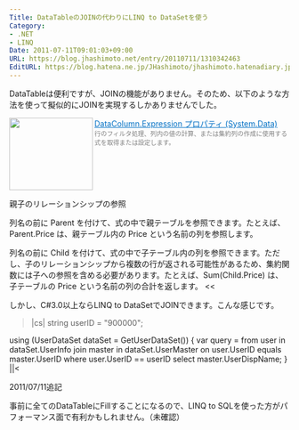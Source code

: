 ```yaml
---
Title: DataTableのJOINの代わりにLINQ to DataSetを使う
Category:
- .NET
- LINQ
Date: 2011-07-11T09:01:03+09:00
URL: https://blog.jhashimoto.net/entry/20110711/1310342463
EditURL: https://blog.hatena.ne.jp/JHashimoto/jhashimoto.hatenadiary.jp/atom/entry/12921228815717257521
---
```



DataTableは便利ですが、JOINの機能がありません。そのため、以下のような方法を使って擬似的にJOINを実現するしかありませんでした。

<a href="http://msdn.microsoft.com/ja-jp/library/system.data.datacolumn.expression%28VS.80%29.aspx" target="_blank"><img class="alignleft" align="left" border="0" src="http://capture.heartrails.com/150x130/shadow?http://msdn.microsoft.com/ja-jp/library/system.data.datacolumn.expression%28VS.80%29.aspx" alt="" width="150" height="130" /></a><a style="color:#0070C5;" href="http://msdn.microsoft.com/ja-jp/library/system.data.datacolumn.expression%28VS.80%29.aspx" target="_blank">DataColumn.Expression プロパティ (System.Data)</a><a href="http://b.hatena.ne.jp/entry/http://msdn.microsoft.com/ja-jp/library/system.data.datacolumn.expression%28VS.80%29.aspx" target="_blank"><img border="0" src="http://b.hatena.ne.jp/entry/image/http://msdn.microsoft.com/ja-jp/library/system.data.datacolumn.expression%28VS.80%29.aspx" alt="" /></a><br><span style="color: #808080;font-size: 80%;">行のフィルタ処理、列内の値の計算、または集約列の作成に使用する式を取得または設定します。</span><br style="clear:both;" />
>>
親子のリレーションシップの参照

列名の前に Parent を付けて、式の中で親テーブルを参照できます。たとえば、Parent.Price は、親テーブル内の Price という名前の列を参照します。

列名の前に Child を付けて、式の中で子テーブル内の列を参照できます。ただし、子のリレーションシップから複数の行が返される可能性があるため、集約関数には子への参照を含める必要があります。たとえば、Sum(Child.Price) は、子テーブルの Price という名前の列の合計を返します。
<<

しかし、C#3.0以上ならLINQ to DataSetでJOINできます。こんな感じです。

>|cs|
string userID = "900000";

using (UserDataSet dataSet = GetUserDataSet()) {
var query = from user in dataSet.UserInfo
            join master in dataSet.UserMaster
                on user.UserID equals master.UserID
            where user.UserID == userID
            select master.UserDispName;
}
||<

2011/07/11追記

事前に全てのDataTableにFillすることになるので、LINQ to SQLを使った方がパフォーマンス面で有利かもしれません。（未確認）

